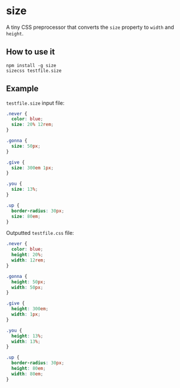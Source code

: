 # size

A tiny CSS preprocessor that converts the `size` property to `width` and `height`.

## How to use it

```
npm install -g size
sizecss testfile.size
```

## Example

`testfile.size` input file:

```css
.never {
  color: blue;
  size: 20% 12rem;
}

.gonna {
  size: 50px;
}

.give {
  size: 300em 1px;
}

.you {
  size: 13%;
}

.up {
  border-radius: 30px;
  size: 80em;
}
```

Outputted `testfile.css` file:

```css
.never {
  color: blue;
  height: 20%;
  width: 12rem;
}

.gonna {
  height: 50px;
  width: 50px;
}

.give {
  height: 300em;
  width: 1px;
}

.you {
  height: 13%;
  width: 13%;
}

.up {
  border-radius: 30px;
  height: 80em;
  width: 80em;
}
```
